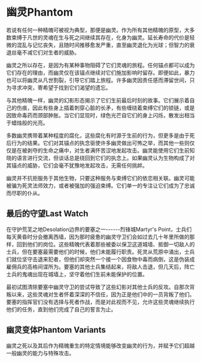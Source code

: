 # 幽灵Phantom

若说有任何一种精魄可被视为典型，那便是幽灵。作为所有其他精魄的原型，大多数束缚于凡世的灵魂在生与死之间继续其存在，化身为幽灵。延长寿命的代价是轻微的混乱与记忆丧失，且随时间推移愈发严重，直至幽灵退化为光球；但智力的衰退丝毫不减它们对生者的威胁。

幽灵之所以存在，是因为有某种事物阻碍了它们灵魂的旅程。任何锚点都可以成为它们存在的理由，而幽灵仅在该锚点继续对它们施加影响时留存。即便如此，暴力也可以将幽灵从凡世割裂，引导它们踏上旅程。许多幽灵因责任感而滞留世间，只为寻求冲突，寄希望于找到它们渴望的遗忘。

与其他精魄一样，幽灵的幻影形态揭示了它们生前最后时刻的故事。它们展示着自己的伤痕，因此有些身上插着刺穿心脏的长矛，有些缠绕着束缚它们的锁链，或是因致命毒药而颈部肿胀。当它们显现时，绿色光芒自它们的身上闪烁，散发出相当于蜡烛般的光亮。

多数幽灵携带着某种程度的腐化，这些腐化有时源于生前的行为，但更多是由于死后行为的结果。它们对其锚点的执念驱使许多幽灵做出可怖之举，而其他一些则仅仅是在被剥夺的生命之痛中，对生者满怀苦涩地发起攻击。幽灵能使用它们生前知晓的语言进行交流，但谈话总是绕回到它们的执念上。如果幽灵认为生物构成了对其锚点的威胁，它们会毫不犹豫地发起攻击，无需任何挑衅。

幽灵并不抗拒服务于其他生物，只要这种服务与束缚它们的依恋相关联。幽灵可能被骗为死灵法师效力，或者被强加的强迫束缚。它们单一的专注让它们成为了忠诚而尽职的仆从。

## 最后的守望Last Watch

在守护荒芜之地Desolation边界的要塞之一------烈锋城Martyr's
Point，士兵们每天黄昏时分会撤离西墙，因为那时疲惫的幽灵守卫们会如过去几十年里所做的那样，回到他们的岗位。这些精魄代表着那些被委以保卫这道城墙、抵御一切敌人的士兵，但在要塞最需要他们的时候，他们未能履行职责。死灵从荒原中涌出，士兵们就位坚守击退来犯者，但他们却突然一个接一个因食物中毒而病倒，这是伪装成雇佣兵的高格间谍所为。要塞的其他士兵集结起来，将敌人击退，但几天后，阵亡士兵的鬼魂出现在城墙上，坚守着他们生前未能保护的位置。

最初试图清除要塞中幽灵守卫的尝试导致了这些幻影对其他士兵的反攻。自那次背叛以来，这些灵魂对生者怀着深深的不信任，因为正是他们中的一员背叛了他们。要塞的指挥官们没有选择与死者作战，而是对此视而不见，允许这些灵魂继续执行他们的任务，直到他们完成了自己的誓言为止。

## 幽灵变体Phantom Variants

幽灵之死以及其后作为精魄重生的特定情境能够改变幽灵的行为，并赋予它们超越一般幽灵的能力与特殊攻击。
